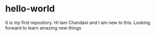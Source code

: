 # hello-world
It is my first repository.
Hi Iam Chandani and I am new to this. Looking forward to learn amazing new things
